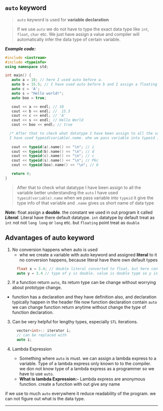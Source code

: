 ## `auto` keyword
  > `auto` keyword is used for **variable declaration**

> If we use *`auto`* we do not have to type the exact data type like `int`, `float`, `char` etc. We just have assign a value and compiler will automatically infer the data type of certain variable.

***Example code:***

```C++
#include <iostream>
#include <typeinfo>
using namespace std;

int main() {
   auto a = 10; // here I used auto before a.
   auto b = 15.5; // I have used auto before b and I assign a floating point value compiler automatically infer to data type for b.
   auto c = 'A';
   auto s = "Hello world!";
   auto boo = true;

   cout << a << endl; // 10
   cout << b << endl; //  15.5
   cout << c << endl; // 'A'
   cout << s << endl; // Hello World
   cout << boo << endl; // true

  /* After that to check what datatype I have been assign to all the variable better understanding the `auto` 
  I have used typeid(variable).name. whe we pass variable into typeid it give the type info of that variable and .name gives us short name of data type */
	
   cout << typeid(a).name() << "\n"; // i
   cout << typeid(b).name() << "\n"; // d
   cout << typeid(c).name() << "\n"; // c
   cout << typeid(s).name() << "\n"; // Pkc
   cout << typeid(boo).name() << "\n"; // b

   return 0;
}
```

>  After that to check what datatype I have been assign to all the variable better understanding the `auto` I have used `typeid(variable).name` when we pass variable into `typeid` it give the type info of that variable and `.name` gives us short name of data type

***Note:*** float assign a **double**. the constant we used in out program it called ***Literal***. Literal have there default datatype. `int` datatype by default treat as `int` not not `long long` or `long` etc. but `floating` point treat as `double`

## Advantages of auto keyword
1. No conversion happens when auto is used
   - whe we create a variable with auto keyword and assigned **literal** to it no conversion happens, because literal have there own default types
    ```cpp 
      float x = 3.4; // double literal converted to float, but here conversion happens because value is double type and variable is float
      auto y = 3.4 // type of y is double. value is double type so y is automatically becomes double
    ```
2. If a function return `auto`, its return type can be change without worrying about prototype change.
  - function has a declaration and they have definition also, and declaration typically happen in the header file now function declaration contain `auto` we can change function return anytime without change the type of function declaration.

3. Can be very helpful for lengthy types, especially `STL` iterations. 
    ```cpp
      vector<int>:: iterator i;
      // can be replaced with
      auto i;
    ```

4. Lambda Expression
   - Something where `auto` is must. we can assign a lambda express to a variable. Type of a lambda express only known to to the compiler. we don not know type of a lambda express as a programmer so we have to use `auto`.
   - **What is lambda Expression:-**  Lambda express are anonymous function. create a function with out give any name

if we use to much `auto` everywhere it reduce readability of the program. we can not figure out what is the data type.

---
